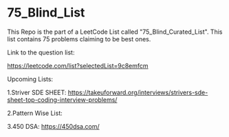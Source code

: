 # 75_Blind_List
This Repo is the part of a LeetCode List called "75_Blind_Curated_List". This list contains 75 problems claiming to be best ones.

Link to the question list:

https://leetcode.com/list?selectedList=9c8emfcm

Upcoming Lists:

1.Striver SDE SHEET:
https://takeuforward.org/interviews/strivers-sde-sheet-top-coding-interview-problems/

2.Pattern Wise List:

3.450 DSA:
https://450dsa.com/
